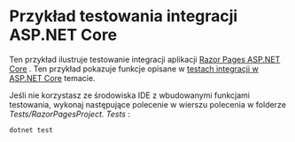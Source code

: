 # <a name="aspnet-core-integration-testing-sample"></a>Przykład testowania integracji ASP.NET Core

Ten przykład ilustruje testowanie integracji aplikacji [Razor Pages ASP.NET Core](https://docs.microsoft.com/aspnet/core/mvc/razor-pages) . Ten przykład pokazuje funkcje opisane w [testach integracji w ASP.NET Core](https://docs.microsoft.com/aspnet/core/test/integration-tests) temacie.

Jeśli nie korzystasz ze środowiska IDE z wbudowanymi funkcjami testowania, wykonaj następujące polecenie w wierszu polecenia w folderze *Tests/RazorPagesProject. Tests* :

```console
dotnet test
```
